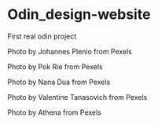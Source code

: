 # Odin_design-website
First real odin project


Photo by Johannes Plenio from Pexels


Photo by Pok Rie from Pexels



Photo by Nana Dua from Pexels


Photo by Valentine Tanasovich from Pexels


Photo by Athena from Pexels



